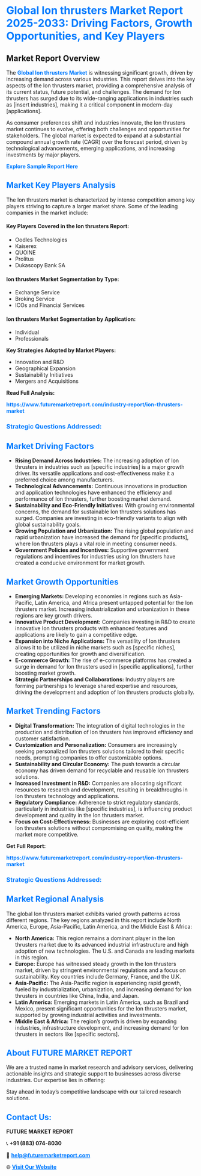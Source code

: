 <h1 style="color: #007BFF;">Global Ion thrusters Market Report 2025-2033: Driving Factors, Growth Opportunities, and Key Players</h1>

<section id="overview">
<h2>Market Report Overview</h2>
<p>The <a href="https://www.futuremarketreport.com/industry-report/ion-thrusters-market" style="color: #007BFF; text-decoration: none;"><strong>Global Ion thrusters Market</strong></a> is witnessing significant growth, driven by increasing demand across various industries. This report delves into the key aspects of the Ion thrusters market, providing a comprehensive analysis of its current status, future potential, and challenges. The demand for Ion thrusters has surged due to its wide-ranging applications in industries such as [insert industries], making it a critical component in modern-day [applications].</p>
<p>As consumer preferences shift and industries innovate, the Ion thrusters market continues to evolve, offering both challenges and opportunities for stakeholders. The global market is expected to expand at a substantial compound annual growth rate (CAGR) over the forecast period, driven by technological advancements, emerging applications, and increasing investments by major players.</p>
</section>

<section id="overview">
<p><a href="https://www.futuremarketreport.com/request-sample/reportId=33704" style="color: #007BFF; text-decoration: none;"><strong>Explore Sample Report Here</strong></a></p>
</section>

<section id="key-players">
<h2 style="color: #007BFF;">Market Key Players Analysis</h2>
<p>The Ion thrusters market is characterized by intense competition among key players striving to capture a larger market share. Some of the leading companies in the market include:</p>
<h4>Key Players Covered in the Ion thrusters Report:</h4>
<ul><li>Oodles Technologies</li><li>Kaiserex</li><li>QUOINE</li><li>Prolitus</li><li>Dukascopy Bank SA</li></ul>
<h4>Ion thrusters Market Segmentation by Type:</h4>
<ul><li>Exchange Service</li><li>Broking Service</li><li>ICOs and Financial Services</li></ul>

<h4>Ion thrusters Market Segmentation by Application:</h4>
<ul><li>Individual</li><li>Professionals</li></ul>
<p><strong>Key Strategies Adopted by Market Players:</strong></p>
<ul>
<li>Innovation and R&D</li>
<li>Geographical Expansion</li>
<li>Sustainability Initiatives</li>
<li>Mergers and Acquisitions</li>
</ul>
</section>

<section>
<p><strong>Read Full Analysis: </strong></p><a href="https://www.futuremarketreport.com/industry-report/ion-thrusters-market" style="color: #007BFF; text-decoration: none;"><strong>https://www.futuremarketreport.com/industry-report/ion-thrusters-market</strong></a>
<h3 style="color: #007BFF;">Strategic Questions Addressed:</h3>
</section>

<section id="driving-factors">
<h2 style="color: #007BFF;">Market Driving Factors</h2>
<ul>
<li><strong>Rising Demand Across Industries:</strong> The increasing adoption of Ion thrusters in industries such as [specific industries] is a major growth driver. Its versatile applications and cost-effectiveness make it a preferred choice among manufacturers.</li>
<li><strong>Technological Advancements:</strong> Continuous innovations in production and application technologies have enhanced the efficiency and performance of Ion thrusters, further boosting market demand.</li>
<li><strong>Sustainability and Eco-Friendly Initiatives:</strong> With growing environmental concerns, the demand for sustainable Ion thrusters solutions has surged. Companies are investing in eco-friendly variants to align with global sustainability goals.</li>
<li><strong>Growing Population and Urbanization:</strong> The rising global population and rapid urbanization have increased the demand for [specific products], where Ion thrusters plays a vital role in meeting consumer needs.</li>
<li><strong>Government Policies and Incentives:</strong> Supportive government regulations and incentives for industries using Ion thrusters have created a conducive environment for market growth.</li>
</ul>
</section>

<section id="growth-opportunities">
<h2 style="color: #007BFF;">Market Growth Opportunities</h2>
<ul>
<li><strong>Emerging Markets:</strong> Developing economies in regions such as Asia-Pacific, Latin America, and Africa present untapped potential for the Ion thrusters market. Increasing industrialization and urbanization in these regions are key growth drivers.</li>
<li><strong>Innovative Product Development:</strong> Companies investing in R&D to create innovative Ion thrusters products with enhanced features and applications are likely to gain a competitive edge.</li>
<li><strong>Expansion into Niche Applications:</strong> The versatility of Ion thrusters allows it to be utilized in niche markets such as [specific niches], creating opportunities for growth and diversification.</li>
<li><strong>E-commerce Growth:</strong> The rise of e-commerce platforms has created a surge in demand for Ion thrusters used in [specific applications], further boosting market growth.</li>
<li><strong>Strategic Partnerships and Collaborations:</strong> Industry players are forming partnerships to leverage shared expertise and resources, driving the development and adoption of Ion thrusters products globally.</li>
</ul>
</section>

<section id="trending-factors">
<h2 style="color: #007BFF;">Market Trending Factors</h2>
<ul>
<li><strong>Digital Transformation:</strong> The integration of digital technologies in the production and distribution of Ion thrusters has improved efficiency and customer satisfaction.</li>
<li><strong>Customization and Personalization:</strong> Consumers are increasingly seeking personalized Ion thrusters solutions tailored to their specific needs, prompting companies to offer customizable options.</li>
<li><strong>Sustainability and Circular Economy:</strong> The push towards a circular economy has driven demand for recyclable and reusable Ion thrusters solutions.</li>
<li><strong>Increased Investment in R&D:</strong> Companies are allocating significant resources to research and development, resulting in breakthroughs in Ion thrusters technology and applications.</li>
<li><strong>Regulatory Compliance:</strong> Adherence to strict regulatory standards, particularly in industries like [specific industries], is influencing product development and quality in the Ion thrusters market.</li>
<li><strong>Focus on Cost-Effectiveness:</strong> Businesses are exploring cost-efficient Ion thrusters solutions without compromising on quality, making the market more competitive.</li>
</ul>
</section>

<section>
<p><strong>Get Full Report: </strong></p><a href="https://www.futuremarketreport.com/industry-report/ion-thrusters-market" style="color: #007BFF; text-decoration: none;"><strong>https://www.futuremarketreport.com/industry-report/ion-thrusters-market</strong></a>
<h3 style="color: #007BFF;">Strategic Questions Addressed:</h3>
</section>


<section id="regional-analysis">
<h2 style="color: #007BFF;">Market Regional Analysis</h2>
<p>The global Ion thrusters market exhibits varied growth patterns across different regions. The key regions analyzed in this report include North America, Europe, Asia-Pacific, Latin America, and the Middle East & Africa:</p>
<ul>
<li><strong>North America:</strong> This region remains a dominant player in the Ion thrusters market due to its advanced industrial infrastructure and high adoption of new technologies. The U.S. and Canada are leading markets in this region.</li>
<li><strong>Europe:</strong> Europe has witnessed steady growth in the Ion thrusters market, driven by stringent environmental regulations and a focus on sustainability. Key countries include Germany, France, and the U.K.</li>
<li><strong>Asia-Pacific:</strong> The Asia-Pacific region is experiencing rapid growth, fueled by industrialization, urbanization, and increasing demand for Ion thrusters in countries like China, India, and Japan.</li>
<li><strong>Latin America:</strong> Emerging markets in Latin America, such as Brazil and Mexico, present significant opportunities for the Ion thrusters market, supported by growing industrial activities and investments.</li>
<li><strong>Middle East & Africa:</strong> The region’s growth is driven by expanding industries, infrastructure development, and increasing demand for Ion thrusters in sectors like [specific sectors].</li>
</ul>
</section>

<footer>
<h2 style="color: #007BFF;">About FUTURE MARKET REPORT</h2>
<p>We are a trusted name in market research and advisory services, delivering actionable insights and strategic support to businesses across diverse industries. Our expertise lies in offering:</p>

<p>Stay ahead in today’s competitive landscape with our tailored research solutions.</p>

<h2 style="color: #007BFF;">Contact Us:</h2>
<p><strong>FUTURE MARKET REPORT</strong></p>
<p>📞 <strong>+91 (883) 074-8030</strong></p>
<p>📧 <strong><a href="mailto:help@futuremarketreport.com" style="color: #007BFF;">help@futuremarketreport.com</a></strong></p>
<p>🌐 <strong><a href="https://www.futuremarketreport.com/" style="color: #007BFF;">Visit Our Website</a></strong></p>
</footer>
